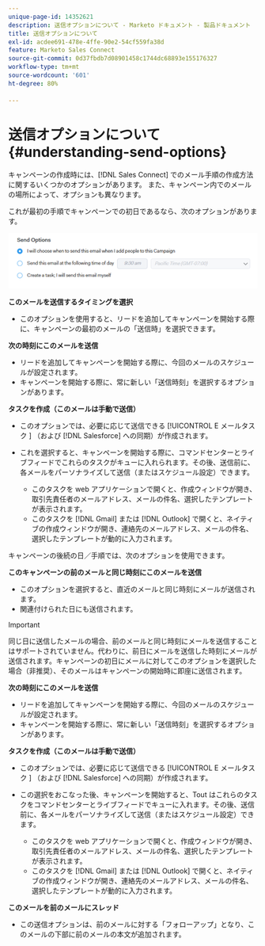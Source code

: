 ```yaml
---
unique-page-id: 14352621
description: 送信オプションについて - Marketo ドキュメント - 製品ドキュメント
title: 送信オプションについて
exl-id: acdee691-478e-4ffe-90e2-54cf559fa38d
feature: Marketo Sales Connect
source-git-commit: 0d37fbdb7d08901458c1744dc68893e155176327
workflow-type: tm+mt
source-wordcount: '601'
ht-degree: 80%

---
```


# 送信オプションについて {#understanding-send-options}

キャンペーンの作成時には、[!DNL Sales Connect] でのメール手順の作成方法に関するいくつかのオプションがあります。 また、キャンペーン内でのメールの場所によって、オプションも異なります。

これが最初の手順でキャンペーンでの初日であるなら、次のオプションがあります。

![](assets/image2019-10-25-10-43-19.png)

**このメールを送信するタイミングを選択**

* このオプションを使用すると、リードを追加してキャンペーンを開始する際に、キャンペーンの最初のメールの「送信時」を選択できます。

**次の時刻にこのメールを送信**

* リードを追加してキャンペーンを開始する際に、今回のメールのスケジュールが設定されます。
* キャンペーンを開始する際に、常に新しい「送信時刻」を選択するオプションがあります。

**タスクを作成（このメールは手動で送信）**

* このオプションでは、必要に応じて送信できる [!UICONTROL E メールタスク &#x200B;] （および [!DNL Salesforce] への同期）が作成されます。
* これを選択すると、キャンペーンを開始する際に、コマンドセンターとライブフィードでこれらのタスクがキューに入れられます。その後、送信前に、各メールをパーソナライズして送信（またはスケジュール設定）できます。

   * このタスクを web アプリケーションで開くと、作成ウィンドウが開き、取引先責任者のメールアドレス、メールの件名、選択したテンプレートが表示されます。
   * このタスクを [!DNL Gmail] または [!DNL Outlook] で開くと、ネイティブの作成ウィンドウが開き、連絡先のメールアドレス、メールの件名、選択したテンプレートが動的に入力されます。

キャンペーンの後続の日／手順では、次のオプションを使用できます。

**このキャンペーンの前のメールと同じ時刻にこのメールを送信**

* このオプションを選択すると、直近のメールと同じ時刻にメールが送信されます。
* 関連付けられた日にも送信されます。

>[!IMPORTANT]
>
>同じ日に送信したメールの場合、前のメールと同じ時刻にメールを送信することはサポートされていません。代わりに、前日にメールを送信した時刻にメールが送信されます。キャンペーンの初日にメールに対してこのオプションを選択した場合（非推奨）、そのメールはキャンペーンの開始時に即座に送信されます。

**次の時刻にこのメールを送信**

* リードを追加してキャンペーンを開始する際に、今回のメールのスケジュールが設定されます。
* キャンペーンを開始する際に、常に新しい「送信時刻」を選択するオプションがあります。

**タスクを作成（このメールは手動で送信）**

* このオプションでは、必要に応じて送信できる [!UICONTROL E メールタスク &#x200B;] （および [!DNL Salesforce] への同期）が作成されます。
* この選択をおこなった後、キャンペーンを開始すると、Tout はこれらのタスクをコマンドセンターとライブフィードでキューに入れます。その後、送信前に、各メールをパーソナライズして送信（またはスケジュール設定）できます。

   * このタスクを web アプリケーションで開くと、作成ウィンドウが開き、取引先責任者のメールアドレス、メールの件名、選択したテンプレートが表示されます。
   * このタスクを [!DNL Gmail] または [!DNL Outlook] で開くと、ネイティブの作成ウィンドウが開き、連絡先のメールアドレス、メールの件名、選択したテンプレートが動的に入力されます。

**このメールを前のメールにスレッド**

* この送信オプションは、前のメールに対する「フォローアップ」となり、このメールの下部に前のメールの本文が追加されます。

